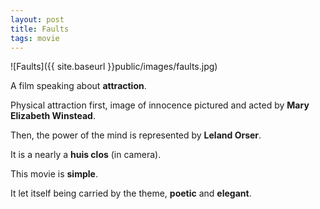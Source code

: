 ```yaml
---
layout: post
title: Faults
tags: movie
---
```


![Faults]({{ site.baseurl }}public/images/faults.jpg)

A film speaking about **attraction**.

Physical attraction first, image of innocence pictured and acted by **Mary Elizabeth Winstead**.

Then, the power of the mind is represented by **Leland Orser**.

It is a nearly a **huis clos** (in camera).

This movie is **simple**. 

It let itself being carried by the theme, **poetic** and **elegant**.
